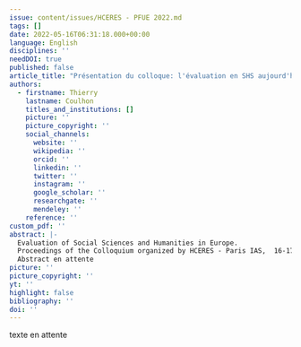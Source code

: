 ```yaml
---
issue: content/issues/HCERES - PFUE 2022.md
tags: []
date: 2022-05-16T06:31:18.000+00:00
language: English
disciplines: ''
needDOI: true
published: false
article_title: "Présentation du colloque: l'évaluation en SHS aujourd'hui et demain"
authors:
  - firstname: Thierry
    lastname: Coulhon
    titles_and_institutions: []
    picture: ''
    picture_copyright: ''
    social_channels:
      website: ''
      wikipedia: ''
      orcid: ''
      linkedin: ''
      twitter: ''
      instagram: ''
      google_scholar: ''
      researchgate: ''
      mendeley: ''
    reference: ''
custom_pdf: ''
abstract: |-
  Evaluation of Social Sciences and Humanities in Europe.
  Proceedings of the Colloquium organized by HCERES - Paris IAS,  16-17 May 2022
  Abstract en attente
picture: ''
picture_copyright: ''
yt: ''
highlight: false
bibliography: ''
doi: ''
---
```


texte en attente
